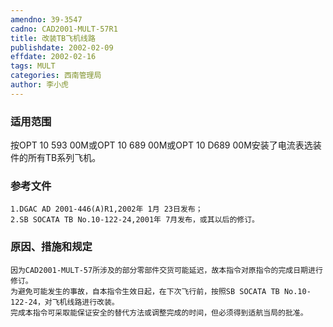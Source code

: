 ```yaml
---
amendno: 39-3547
cadno: CAD2001-MULT-57R1
title: 改装TB飞机线路
publishdate: 2002-02-09
effdate: 2002-02-16
tags: MULT
categories: 西南管理局
author: 李小虎
---
```


### 适用范围 
按OPT 10 593 00M或OPT 10 689 00M或OPT 10 D689 00M安装了电流表选装件的所有TB系列飞机。

<!--more-->
### 参考文件
    1.DGAC AD 2001-446(A)R1,2002年 1月 23日发布；
    2.SB SOCATA TB No.10-122-24,2001年 7月发布，或其以后的修订。

### 原因、措施和规定 
    因为CAD2001-MULT-57所涉及的部分零部件交货可能延迟，故本指令对原指令的完成日期进行修订。 
    为避免可能发生的事故，自本指令生效日起，在下次飞行前，按照SB SOCATA TB No.10-122-24，对飞机线路进行改装。 
    完成本指令可采取能保证安全的替代方法或调整完成的时间，但必须得到适航当局的批准。

